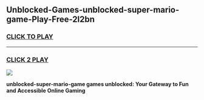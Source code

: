 
## Unblocked-Games-unblocked-super-mario-game-Play-Free-2l2bn
<h3>
<a href="https://premium76.site?title=unblocked-super-mario-game&ref=22A">CLICK TO PLAY</a></h3>
<hr>

<h3>
<a href="https://premium76.site?title=unblocked-super-mario-game&ref=22A">CLICK 2 PLAY</a>
  
</h3>

<a href="https://premium76.site?title=unblocked-super-mario-game&ref=22A"><img src="https://clearcache.store/games.png"></a>


**unblocked-super-mario-game games unblocked: Your Gateway to Fun and Accessible Online Gaming**
